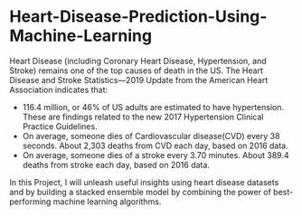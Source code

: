 # Heart-Disease-Prediction-Using-Machine-Learning

Heart Disease (including Coronary Heart Disease, Hypertension, and Stroke) remains one of the top causes of death in the US. The Heart Disease and Stroke Statistics—2019 Update from the American Heart Association indicates that:

- 116.4 million, or 46% of US adults are estimated to have hypertension. These are findings related to the new 2017 Hypertension Clinical Practice Guidelines.
- On average, someone dies of Cardiovascular disease(CVD) every 38 seconds. About 2,303 deaths from CVD each day, based on 2016 data.
- On average, someone dies of a stroke every 3.70 minutes. About 389.4 deaths from stroke each day, based on 2016 data.

In this Project, I will unleash useful insights using heart disease datasets and by building a stacked ensemble model by combining the power of best-performing machine learning algorithms.
